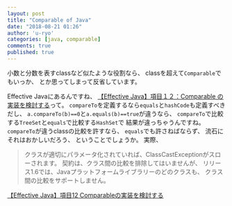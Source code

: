 ```yaml
---
layout: post
title: "Comparable of Java"
date: "2018-08-21 01:26"
author: 'u-ryo'
categories: [java, comparable]
comments: true
published: true
---
```

小数と分数を表すclassなど似たような役割なら、
classを超えて`Comparable`でもいっか、
とか思ってしまって反省しています。

Effective Javaにあるんですね、
[【Effective Java】項目１２：Comparable の実装を検討する](https://www.thekingsmuseum.info/entry/2015/09/04/003117)って。
`compareTo`を定義するなら`equals`と`hashCode`も定義すべきだし、
`a.compareTo(b)==0`と`a.equals(b)==true`が違うなら、
`compareTo`で比較する`TreeSet`と`equals`で比較する`HashSet`で
結果が違っちゃうんですね。
`compareTo`が違うclassの比較を許すなら、
`equals`でも許さねばならず、
流石にそれはおかしいだろう、
ということでしょうか。
実際、

> クラスが適切にパラメータ化されていれば、ClassCastExceptionがスローされます。
> 契約は、クラス間の比較を排除してはいませんが、
> リリース1.6では、Javaプラットフォームライブラリーのどのクラスも、
> クラス間の比較をサポートしません。

[【Effective Java】項目12 Comparableの実装を検討する](http://tatsuyamuku.hatenablog.com/entry/2015/06/14/164803)
